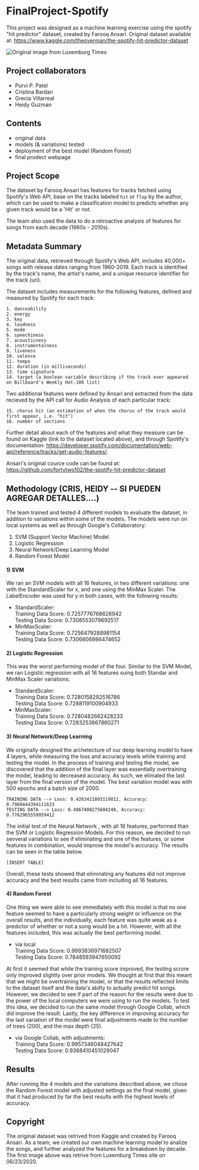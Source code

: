 # FinalProject-Spotify
This project was designed as a machine learning exercise using the spotify "hit predictor" dataset, created by Farooq Ansari.
Original dataset available at: https://www.kaggle.com/theoverman/the-spotify-hit-predictor-dataset

![Original image from Luxemburg Times](https://luwo-ldocs-prod.imgix.net/2017/12/11/2e0270cd-2d6b-4ca7-bbc4-b1b8e0f998a0.jpeg)


## Project collaborators
* Purvi P. Patel
* Cristina Bardan
* Grecia Villarreal
* Heidy Guzman


## Contents
* original data
* models (& variations) tested
* deployment of the best model (Random Forest)
* final prodect webpage


## Project Scope
The dataset by Farooq Ansari has features for tracks fetched using Spotify's Web API, base on the tracks labeled `hit` or `flop` by the author, which can be used to make a classification model to predicts whether any given track would be a 'Hit' or not. 

The team also used the data to do a retroactive analysis of features for songs from each decade (1960s - 2010s).


## Metadata Summary
The original data, retrieved through Spotify's Web API, includes 40,000+ songs with release dates ranging from 1960-2019. Each track is identified by the track's name, the artist's name, and a unique resource identifier for the track (uri).

The dataset includes measurements for the following features, defined and measured by Spotify for each track:
```
1. danceability
2. energy
3. key
4. loudness
5. mode
6. speechiness
7. acousticness
8. instrumentalness
9. liveness
10. valence
11. tempo
12. duration (in milliseconds)
13. time signature
14. target (a boolean variable describing if the track ever appeared on Billboard's Weekly Hot-100 list)
```

Two additional features were defined by Ansari and extracted from the data recieved by the API call for Audio Analysis of each particular track:
```
15. chorus hit (an estimation of when the chorus of the track would first appear, i.e. "hit")
16. number of sections
```

Further detail about each of the features and what they measure can be found on Kaggle (link to the dataset located above), and through Spotify's documentation: 
https://developer.spotify.com/documentation/web-api/reference/tracks/get-audio-features/.  

Ansari's original cource code can be found at: 
https://github.com/fortytwo102/the-spotify-hit-predictor-dataset


## Methodology (CRIS, HEIDY -- SI PUEDEN AGREGAR DETALLES....)
The team trained and tested 4 different models to evaluate the dataset, in addition to variations within some of the models.  The models were run on local systems as well as through Google's Collaboratory:
1. SVM (Support Vector Machine) Model
2. Logistic Regression
3. Neural Network/Deep Learning Model
4. Random Forest Model

#### 1) SVM
We ran an SVM models with all 16 features, in two different variations: one with the StandardScaler for x, and one using the MinMax Scaler.  The LabelEncoder was used for y in both cases, with the following results:

* StandardScaler:  
    Training Data Score: 0.7257776768626942  
    Testing Data Score: 0.7308553079692517  
* MinMaxScaler:  
    Training Data Score: 0.7256479288981154  
    Testing Data Score: 0.7306606986474652  
  
#### 2) Logistic Regression
This was the worst performing model of the four. Similar to the SVM Model, we ran Logistic regression with all 16 features suing both Standar and MinMax Scaler variations:

*  StandardScaler:  
    Training Data Score: 0.7280158292516786  
    Testing Data Score: 0.7288119100904933  
* MinMaxScaler:  
    Training Data Score: 0.7280482662428233  
    Testing Data Score: 0.7283253867860271  
  
#### 3) Neural Network/Deep Learning
We originally designed the archetecture of our deep learning model to have 4 layers, while measuring the loss and accuracy levels while training and testing the model.  In the process of training and testing the model, we discovered that the addition of the final layer was essentially overtraining the model, leading to decreased accuracy.  As such, we elimated the last layer from the final version of the model. The best variation model was with 500 epochs and a batch size of 2000.

    TRAINING DATA --> Loss: 0.4263421893119812, Accuracy: 0.7969444394111633
    TESTING DATA --> Loss: 0.4867408275604248, Accuracy: 0.7762965559959412
  
The initial test of the Neural Network , with all 16 features, performed than the SVM or Logistic Regression Models.  For this reason, we decided to run sevveral variations to see if eliminating and one of the features, or some features in combination, would improve the model's accuracy.  The results can be seen in the table below.

    [INSERT TABLE]

Overall, these tests showed that eliminating any features did not improve accuracy and the best results came from including all 16 features. 
  
#### 4) Random Forest
One thing we were able to see immediately with this model is that no one feature seemed to have a particularly strong weight or influence on the overall results, and the individually, each feature was quite weak as a predictor of whether or not a song would be a hit.  However, with all the features included, this was actually the best performing model. 

* via local  
    Training Data Score: 0.9993836971682507  
    Testing Data Score: 0.7848593947650092  

At first it seemed that while the training score improved, the testing scrore only improved slightly over prior models.  We thought at first that this meant that we might be overtraining the model, or that the results reflected limits to the dataset itself and the data's abilty to actually predict hit songs. However, we decided to see if part of the reason for the results were due to the power of the local computers we were using to run the models.  To test this idea, we decided to run the same model through Google Collab, which did improve the result.  Lastly, the key difference in improving accuracy for the last variation of the model were final adjustments made to the number of trees (200), and the max depth (25).

* via Google Collab, with adjustments:  
    Training Data Score: 0.9957346048427642  
    Testing Data Score: 0.9388410451029047  
  
  
## Results
After running the 4 models and the variations described above, we chose the Random Forest model with adjusted settings as the final model, given that it had produced by far the best results with the highest levels of accuracy.


## Copyright
The original dataset was retrived from Kaggle and created by Farooq Ansari. As a team, we created our own machine learning model to analize the songs, and further analyzed the features for a breakdown by decade. The first image above was retrive from Luxemburg Times site on 06/23/2020.

